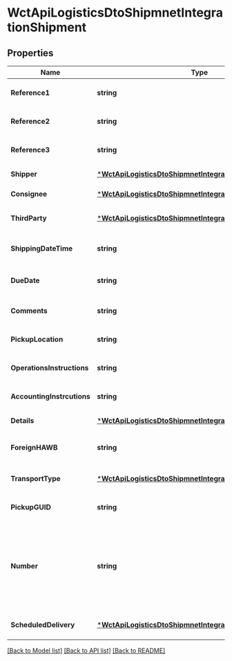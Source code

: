 # WctApiLogisticsDtoShipmnetIntegrationShipment

## Properties
Name | Type | Description | Notes
------------ | ------------- | ------------- | -------------
**Reference1** | **string** | 客户想补充的关于货物的一般细节 | [optional] [default to null]
**Reference2** | **string** | 客户想补充的关于货物的一般细节 | [optional] [default to null]
**Reference3** | **string** | 客户想补充的关于货物的一般细节 | [optional] [default to null]
**Shipper** | [***WctApiLogisticsDtoShipmnetIntegrationUserInformation**](WCT.Api.Logistics.Dto.ShipmnetIntegration.UserInformation.md) |  | [default to null]
**Consignee** | [***WctApiLogisticsDtoShipmnetIntegrationUserInformation**](WCT.Api.Logistics.Dto.ShipmnetIntegration.UserInformation.md) |  | [default to null]
**ThirdParty** | [***WctApiLogisticsDtoShipmnetIntegrationUserInformation**](WCT.Api.Logistics.Dto.ShipmnetIntegration.UserInformation.md) |  | [optional] [default to null]
**ShippingDateTime** | **string** | 发货时间-格式为：/Date(1613132715000-0500)/ | [default to null]
**DueDate** | **string** | 到货时间-格式为：/Date(1613132715000-0500)/ | [default to null]
**Comments** | **string** | 评论 | [optional] [default to null]
**PickupLocation** | **string** | 自提点地址 | [optional] [default to null]
**OperationsInstructions** | **string** | 如何处理货物的说明 | [optional] [default to null]
**AccountingInstrcutions** | **string** | 账户-付款方式说明细节 | [optional] [default to null]
**Details** | [***WctApiLogisticsDtoShipmnetIntegrationShipmentDetails**](WCT.Api.Logistics.Dto.ShipmnetIntegration.ShipmentDetails.md) |  | [default to null]
**ForeignHAWB** | **string** | 客户的装运编号（如有）。如果已填写，则此字段对于每个装运都必须是唯一的 | [optional] [default to null]
**TransportType** | [***WctApiLogisticsDtoShipmnetIntegrationTransportType**](WCT.Api.Logistics.Dto.ShipmnetIntegration.TransportType.md) |  | [optional] [default to null]
**PickupGUID** | **string** | To add Shipments to existing pickups | [optional] [default to null]
**Number** | **string** | If shipment numbers are required to be entered  manually then aramex operations will provide a stock range from which to fill this field with. Otherwise if empty a number will be assigned to the created shipment automatically and returned in the response. | [optional] [default to null]
**ScheduledDelivery** | [***WctApiLogisticsDtoShipmnetIntegrationScheduledDelivery**](WCT.Api.Logistics.Dto.ShipmnetIntegration.ScheduledDelivery.md) |  | [optional] [default to null]

[[Back to Model list]](../README.md#documentation-for-models) [[Back to API list]](../README.md#documentation-for-api-endpoints) [[Back to README]](../README.md)

